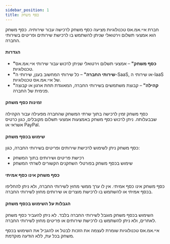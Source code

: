 ```yaml
---
sidebar_position: 1
title: כסף משחק
---
```


חברת איי.אמ.אס טכנולוגיות מציעה כסף משחק לרכישה עבור שירותיה. כסף משחק הוא אמצעי תשלום וירטואלי שניתן להשתמש בו לרכישת שירותים ופריטים בשירותי החברה.

#### הגדרות

- **"כסף משחק"** – אמצעי תשלום וירטואלי שניתן לרכוש עבור שירותי איי.אמ.אס טכנולוגיות.
- **"שירותי החברה"** – כל שירותי המחשוב בענן, שירותי ה-SaaS, או שירותי ה-IaaS של איי.אמ.אס טכנולוגיות.
- **"קהילה"** – קבוצת משתמשים בשירותי החברה, המאוגדת תחת ארגון או קבוצה פנימית של החברה.

#### זמינות כסף משחק

כסף משחק זמין לרכישה בתוך שרתי המשחק שהחברה מפעילה עבור הקהילה שבבעלותה. ניתן לרכוש כסף משחק באמצעות אמצעי תשלום מקובלים, כגון כרטיס אשראי או PayPal.

#### שימוש בכסף משחק

כסף משחק ניתן לשימוש לרכישת שירותים ופריטים בשירותי החברה, כגון:

- רכישת פריטים ושירותים בתוך המשחק
- שימוש בכסף משחק בפורטלי השחקנים הקשורים לשרתי המשחק

#### כסף משחק אינו כסף אמיתי

כסף משחק אינו כסף אמיתי. אין לו ערך ממשי מחוץ לשירותי החברה, ולא ניתן להחליפו בכסף אמיתי או להשתמש בו לרכישת מוצרים או שירותים מחוץ לשירותי החברה.

#### הגבלות על השימוש בכסף משחק

השימוש בכסף משחק מוגבל לשירותי החברה בלבד. לא ניתן להעביר כסף משחק לאחרים, ולא ניתן להשתמש בו לרכישת שירותים או פריטים מחוץ לשירותי החברה.

איי.אמ.אס טכנולוגיות שומרת לעצמה את הזכות לבטל או להגביל את השימוש בכסף משחק בכל עת, ללא הודעה מוקדמת.